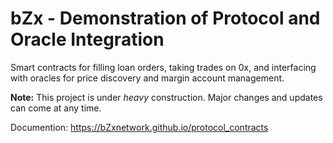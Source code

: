 # bZx - Demonstration of Protocol and Oracle Integration

Smart contracts for filling loan orders, taking trades on 0x, and interfacing with oracles for price discovery and margin account management.

**Note:** This project is under _heavy_ construction. Major changes and updates can come at any time.

Documention: https://bZxnetwork.github.io/protocol_contracts
